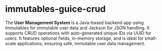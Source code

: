 # immutables-guice-crud
The **User Management System** is a Java-based backend app using Immutables for immutable user data and Jackson for JSON handling. It supports CRUD operations with auto-generated unique IDs via UUID for users. It features optional fields, in-memory storage, and is ideal for small-scale applications, ensuring safe, immutable user data management.
